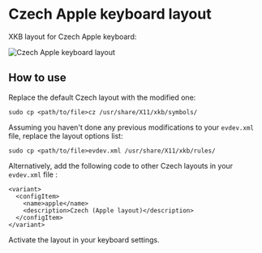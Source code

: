 # Czech Apple keyboard layout
XKB layout for Czech Apple keyboard:

![Czech Apple keyboard layout](https://support.apple.com/library/content/dam/edam/applecare/images/cs_CZ/keyboards/czech_notebook.png "Czech Apple keyboard layout")


## How to use
Replace the default Czech layout with the modified one:
```
sudo cp <path/to/file>cz /usr/share/X11/xkb/symbols/
```


Assuming you haven't done any previous modifications to your `evdev.xml` file, replace the layout options list:
```
sudo cp <path/to/file>evdev.xml /usr/share/X11/xkb/rules/
```
Alternatively, add the following code to other Czech layouts in your `evdev.xml` file :
```
<variant>
  <configItem>
    <name>apple</name>
    <description>Czech (Apple layout)</description>
  </configItem>
</variant>
```
Activate the layout in your keyboard settings.
